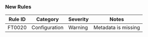 ### New Rules

 Rule ID | Category      | Severity | Notes              
---------|---------------|----------|--------------------
FT0020   | Configuration | Warning  | Metadata is missing

